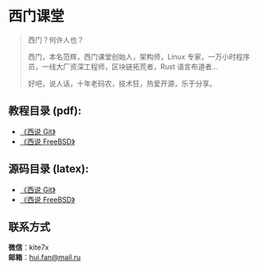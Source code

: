 # 西门课堂

> 西门？何许人也？
> 
> 西门，本名范辉，西门课堂创始人，架构师，Linux 专家，一万小时程序员，一线大厂资深工程师，区块链拓荒者，Rust 语言布道者...
> 
> 好吧，说人话，十年老码农，技术狂，热爱开源，乐于分享。

## **教程目录 (pdf):**

- [《西说 Git》](./pdf/git.pdf)
- [《西说 FreeBSD》](./pdf/freebsd.pdf)

## **源码目录 (latex):**

- [《西说 Git》](./src/git)
- [《西说 FreeBSD》](./src/freebsd)

## 联系方式

__微信__：kite7x    
__邮箱__：hui.fan@mail.ru    
